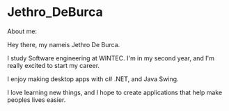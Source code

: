 # Jethro_DeBurca
About me:

Hey there, my nameis Jethro De Burca.

I study Software engineering at WINTEC. I'm in my second year, and I'm really excited to start my career.

I enjoy making desktop apps with c# .NET, and Java Swing.

I love learning new things, and I hope to create applications that help make peoples lives easier.
